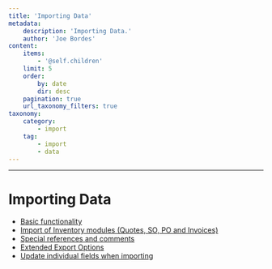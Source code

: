 ```yaml
---
title: 'Importing Data'
metadata:
    description: 'Importing Data.'
    author: 'Joe Bordes'
content:
    items:
        - '@self.children'
    limit: 5
    order:
        by: date
        dir: desc
    pagination: true
    url_taxonomy_filters: true
taxonomy:
    category:
        - import
    tag:
        - import
        - data
---
```

---

Importing Data
==============

-   [Basic functionality](import_basic)
-   [Import of Inventory modules (Quotes, SO, PO and Invoices)](http://localhost/coreBOSDocumentation/user-manual/importingdata/import_inventory_module)
-   [Special references and comments](http://localhost/coreBOSDocumentation/user-manual/importingdata/import_special)
-   [Extended Export Options](http://localhost/coreBOSDocumentation/user-manual/importingdata/import_special#extended-export-options)
-   [Update individual fields when importing](http://localhost/coreBOSDocumentation/user-manual/importingdata/import_updatefields)

